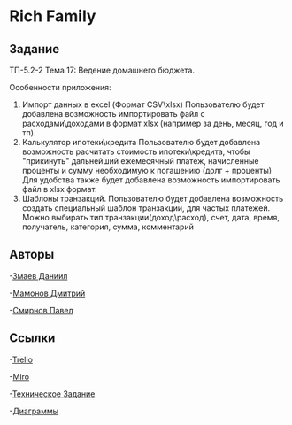 # Rich Family 

## Задание
ТП-5.2-2
Тема 17: Ведение домашнего бюджета.

Особенности приложения:
1. Импорт данных в excel (Формат CSV\xlsx)
Пользователю будет добавлена возможность импортировать файл с расходами\доходами в формат xlsx (например за день, месяц, год и тп). 
2. Калькулятор ипотеки\кредита
Пользователю будет добавлена возможность расчитать стоимость ипотеки\кредита, чтобы "прикинуть" дальнейший ежемесячный платеж, начисленные проценты и сумму необходимую к погашению (долг + проценты)
Для удобства также будет добавлена возможность импортировать файл в xlsx формат.
3. Шаблоны транзакций.
Пользователю будет добавлена возможность создать специальный шаблон транзакции, для частых платежей.
Можно выбирать тип транзакции(доход\расход), счет, дата, время, получатель, категория, сумма, комментарий 

## Авторы

-[Змаев Даниил](https://github.com/dany0k)  

-[Мамонов Дмитрий](https://github.com/Dmitriy-M1319)  

-[Смирнов Павел](https://github.com/SmPavel)  



## Ссылки

-[Trello](https://trello.com/b/zsptCKGK/%D1%80%D0%B0%D0%B7%D1%80%D0%B0%D0%B1%D0%BE%D1%82%D0%BA%D0%B0-%D0%BF%D1%80%D0%B8%D0%BB%D0%BE%D0%B6%D0%B5%D0%BD%D0%B8%D1%8F-%D0%B2%D0%B5%D0%B4%D0%B5%D0%BD%D0%B8%D0%B5-%D0%B4%D0%BE%D0%BC%D0%B0%D1%88%D0%BD%D0%B5%D0%B3%D0%BE-%D0%B1%D1%8E%D0%B4%D0%B6%D0%B5%D1%82%D0%B0-%D1%80%D0%B5%D0%BA%D0%BE%D0%BC%D0%B5%D0%BD%D0%B4%D0%B0%D1%86%D0%B8%D0%B8-%D0%BF%D0%BE-%D1%81%D0%BE%D0%BA%D1%80%D0%B0%D1%89%D0%B5%D0%BD%D0%B8%D1%8E-%D1%80%D0%B0%D1%81%D1%85%D0%BE%D0%B4%D0%BE%D0%B2) 

-[Miro](https://miro.com/app/board/uXjVPjEOpGs=/?share_link_id=84634999552)  

-[Техническое Задание](https://github.com/dany0k/TP-5.2-2/blob/main/docs/%D0%A2%D0%97%20%D0%9F%D0%9E%20%D0%A2%D0%9F.pdf)  

-[Диаграммы](https://github.com/dany0k/TP-5.2-2/tree/main/diagrams)  

